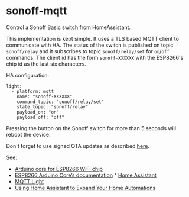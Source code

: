# sonoff-mqtt #

Control a Sonoff Basic switch from HomeAssistant.

This implementation is kept simple. It uses a TLS based MQTT client to
communicate with HA. The status of the switch is published on topic
`sonoff/relay` and it subscribes to topic `sonoff/relay/set` for
`on`/`off` commands. The client id has the form `sonoff-XXXXXX` with
the ESP8266's chip id as the last six characters.

HA configuration:

```
light:
  - platform: mqtt
    name: "sonoff-XXXXXX"
    command_topic: "sonoff/relay/set"
    state_topic: "sonoff/relay"
    payload_on: "on"
    payload_off: "off"
```

Pressing the button on the Sonoff switch for more than 5 seconds will
reboot the device.

Don't forget to use signed OTA updates as described
[here](https://arduino-esp8266.readthedocs.io/en/latest/ota_updates/readme.html#advanced-security-signed-updates).

See:
 * [Arduino core for ESP8266 WiFi chip](https://github.com/esp8266/Arduino#arduino-core-for-esp8266-wifi-chip)
 * [ESP8266 Arduino Core’s documentation](https://arduino-esp8266.readthedocs.io/en/latest/index.html)
 ^ [Home Assistant](https://www.home-assistant.io/)
 * [MQTT Light](https://www.home-assistant.io/integrations/light.mqtt/) 
 * [Using Home Assistant to Expand Your Home Automations](https://learn.sparkfun.com/tutorials/using-home-assistant-to-expand-your-home-automations/introduction)
